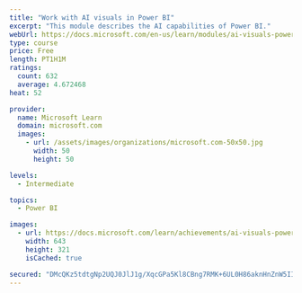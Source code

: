 ```yaml
---
title: "Work with AI visuals in Power BI"
excerpt: "This module describes the AI capabilities of Power BI."
webUrl: https://docs.microsoft.com/en-us/learn/modules/ai-visuals-power-bi/
type: course
price: Free
length: PT1H1M
ratings:
  count: 632
  average: 4.672468
heat: 52

provider:
  name: Microsoft Learn
  domain: microsoft.com
  images:
    - url: /assets/images/organizations/microsoft.com-50x50.jpg
      width: 50
      height: 50

levels:
  - Intermediate

topics:
  - Power BI

images:
  - url: https://docs.microsoft.com/learn/achievements/ai-visuals-power-bi-social.png
    width: 643
    height: 321
    isCached: true

secured: "DMcQKz5tdtgNp2UQJ0JlJ1g/XqcGPa5Kl8CBng7RMK+6UL0H86aknHnZnW5II0PfzFztnRjccvck/xU/hldSvUPIjIB9rTHafa+1zIjrM4d7yN5nZkTnVJ2jBAytJtxGvgTWQU8k+aYXVNpKB9YWuYW0xA43wEzWQJHZQqK6H0ZKWDKLkQ4pWM64ILz8w3nnzO3MPRFA39S8myzA1+pQPPvgA7stl7ZTjuM58CBZ5v3B2bVWs8oe9hVm+YEur5m90dILZwTR5Bm5qzLLvbJsF+363w6MAI8D2M2XihxX2ScVB7L1AYPS7R+noZVZ5TWXJwSfn4F7eswUhJAse0EQMcQjIwAlK/LKMpD0zqShJOjzP1s5jNLRTyiJGuvsL+Dk2QB2pQppjIVufKx6WAIhGcJa7OMKf9/p2VrPlGMXIDU=;qBqflPsNMu1GyuKjX9Ernw=="
---
```


